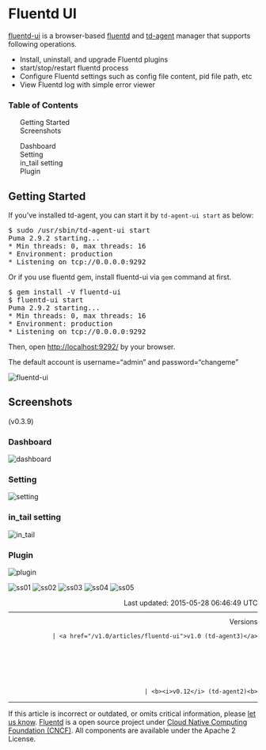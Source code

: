 <hgroup>
<h1>Fluentd UI</h1>
</hgroup>
<p><a href="https://github.com/fluent/fluentd-ui">fluentd-ui</a> is a browser-based <a href="http://fluentd.org/">fluentd</a> and <a href="http://docs.treasuredata.com/articles/td-agent">td-agent</a> manager that supports following operations.</p>
<ul>
<li>Install, uninstall, and upgrade Fluentd plugins</li>
<li>start/stop/restart fluentd process</li>
<li>Configure Fluentd settings such as config file content, pid file path, etc</li>
<li>View Fluentd log with simple error viewer</li>
</ul>
<a name="getting-started"></a>
<section id="table-of-contents"><h3>Table of Contents</h3>
<ul id="toc">
<li class="toc-item"><a href="#getting-started">Getting Started</a></li>
<li class="toc-item"><a href="#screenshots">Screenshots</a></li>
<ul class="sub-toc">
<li class="sub-toc-item"><a href="#dashboard">Dashboard</a></li>
<li class="sub-toc-item"><a href="#setting">Setting</a></li>
<li class="sub-toc-item"><a href="#in_tail-setting">in_tail setting</a></li>
<li class="sub-toc-item"><a href="#plugin">Plugin</a></li>
</ul>
</ul>
</section>
<h2>Getting Started</h2>
<p>If you’ve installed td-agent, you can start it by <code>td-agent-ui start</code> as below:</p>
<pre class="CodeRay">$ sudo /usr/sbin/td-agent-ui start
Puma 2.9.2 starting...
* Min threads: 0, max threads: 16
* Environment: production
* Listening on tcp://0.0.0.0:9292
</pre>
<p>Or if you use fluentd gem, install fluentd-ui via <code>gem</code> command at first.</p>
<pre class="CodeRay">$ gem install -V fluentd-ui
$ fluentd-ui start
Puma 2.9.2 starting...
* Min threads: 0, max threads: 16
* Environment: production
* Listening on tcp://0.0.0.0:9292
</pre>
<p>Then, open <a href="http://localhost:9292/">http://localhost:9292/</a> by your browser.</p>
<p>The default account is username=“admin” and password=“changeme”</p>
<p><img alt="fluentd-ui" src="/images/fluentd-ui/fluentd-ui.gif"/></p>
<a name="screenshots"></a><h2>Screenshots</h2>
<p>(v0.3.9)</p>
<a name="dashboard"></a><h3>Dashboard</h3>
<p><img alt="dashboard" src="/images/fluentd-ui/dashboard.gif"/></p>
<a name="setting"></a><h3>Setting</h3>
<p><img alt="setting" src="/images/fluentd-ui/setting.gif"/></p>
<a name="in_tail-setting"></a><h3>in_tail setting</h3>
<p><img alt="in_tail" src="/images/fluentd-ui/in_tail.gif"/></p>
<a name="plugin"></a><h3>Plugin</h3>
<p><img alt="plugin" src="/images/fluentd-ui/plugin.gif"/></p>
<p><img alt="ss01" src="/images/fluentd-ui/01.png"/>
<img alt="ss02" src="/images/fluentd-ui/02.png"/>
<img alt="ss03" src="/images/fluentd-ui/03.png"/>
<img alt="ss04" src="/images/fluentd-ui/04.png"/>
<img alt="ss05" src="/images/fluentd-ui/05.png"/></p>
<div style="text-align:right">
  Last updated: 2015-05-28 06:46:49 UTC
  </div>
<hr size="1" style="margin-top: 10px; margin-bottom: 10px; color: rgba(0, 0, 0, .15);"/>
<div style="text-align:right">
Versions 
  
    
    | <a href="/v1.0/articles/fluentd-ui">v1.0 (td-agent3)</a>
    
  

  

  
    
    | <b><i>v0.12</i> (td-agent2)<b>
</b></b>
</div>
<hr size="1" style="margin-top: 10px; margin-bottom: 10px; color: rgba(0, 0, 0, .15);"/>
<p>
    If this article is incorrect or outdated, or omits critical information, please <a href="https://github.com/fluent/fluentd-docs/issues?state=open">let us know</a>. <a href="http://www.fluentd.org/">Fluentd</a> is a  open source project under <a href="https://cncf.io/">Cloud Native Computing Foundation (CNCF)</a>. All components are available under the Apache 2 License.
  </p>
